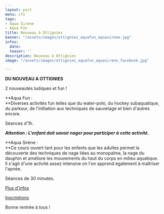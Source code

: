 ```yaml
---
layout: post
menu: cfs
tags:
- Aqua Sirène
- Aqua Fun
title: Nouveau à Ottignies
banner: "/assets/images/ottignies_aquafun_aquasirene.jpg"
infos:
  date: 
  teaser: ''
description: Nouveau à Ottignies
image: "/assets/images/ottignies_aquafun_aquasirene_facebook.jpg"

---
```

**DU NOUVEAU A OTTIGNIES**

2 nouveautés ludiques et fun !

**Aqua Fun :   
**Diverses activités fun telles que du water-polo, du hockey subaquatique, du parkour, de l'initiation aux techniques de sauvetage et bien d'autres encore.

Séances d'1h.

**_Attention : L'enfant doit savoir nager pour participer à cette activité._**

**Aqua Sirène :   
**Ce cours ouvert tant pour les enfants que les adultes permet la découverte des techniques de nage liées au monopalme, la nage du dauphin et améliore les mouvements du haut du corps en milieu aquatique. Il s'agit d'une activité assez intensive on l'on apprend également à maîtriser l'apnée.

Séances de 30 minutes.

[Plus d'infos](https://cfsport.sharepoint.com/:b:/s/external-documents/EfSY6g6ycPdLmpEBlWzi4IYBRm5CuXZf9sJ-u9pL5hwfcw?e=OMf2aj "Nouveau à Ottignies")

[Inscriptions](https://www12.iclub.be/myiclub3_CFS_register.asp?ClubID=559&LG=FR&Categorie=5 "Inscriptions")

Bonne rentrée à tous !